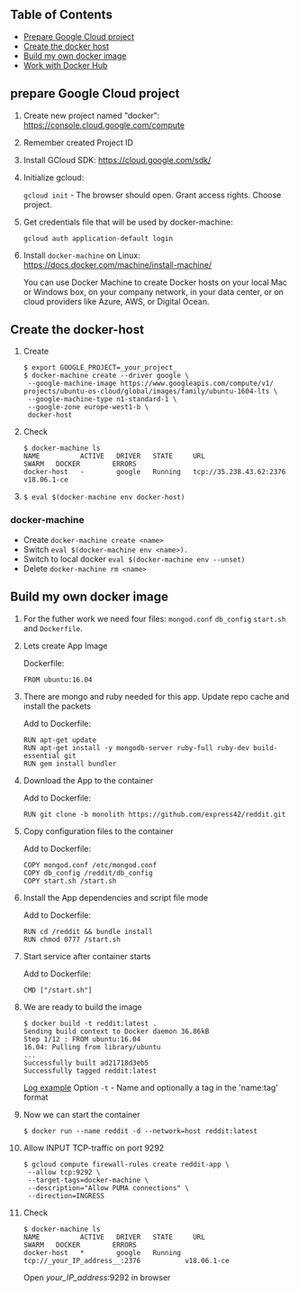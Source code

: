 ## Table of Contents
  
- [Prepare Google Cloud project](#prepare-google-cloud-project)
- [Create the docker host](#create-the-docker-host)
- [Build my own docker image](#build-my-own-docker-image)
- [Work with Docker Hub](work-with-docker-hub)
  
## prepare Google Cloud project
  
1. Create new project named "docker": https://console.cloud.google.com/compute
1. Remember created Project ID
1. Install GCloud SDK: https://cloud.google.com/sdk/
1. Initialize gcloud:

   `gcloud init` - The browser should open. Grant access rights. Choose project.
1. Get credentials file that will be used by docker-machine:

   `gcloud auth application-default login`
1. Install `docker-machine` on Linux: https://docs.docker.com/machine/install-machine/ 

   You can use Docker Machine to create Docker hosts on your local Mac or Windows box, on your company network, in your data center, or on cloud providers like Azure, AWS, or Digital Ocean.

## Create the docker-host

1. Create

   ```
   $ export GOOGLE_PROJECT=_your_project_
   $ docker-machine create --driver google \
    --google-machine-image https://www.googleapis.com/compute/v1/
   projects/ubuntu-os-cloud/global/images/family/ubuntu-1604-lts \
    --google-machine-type n1-standard-1 \
    --google-zone europe-west1-b \
    docker-host
   ```
1. Check

   ```
   $ docker-machine ls
   NAME          ACTIVE   DRIVER   STATE     URL                       SWARM   DOCKER        ERRORS
   docker-host   -        google   Running   tcp://35.238.43.62:2376           v18.06.1-ce   

   ```
1. 
   `$ eval $(docker-machine env docker-host)`

### docker-machine

- Create
   `docker-machine create <name>`
- Switch
   `eval $(docker-machine env <name>).`
- Switch to local docker
   `eval $(docker-machine env --unset)`
- Delete
   `docker-machine rm <name>`

## Build my own docker image

1. For the futher work we need four files: `mongod.conf` `db_config` `start.sh` and `Dockerfile`. 
1. Lets create App Image

   Dockerfile:
   ```
   FROM ubuntu:16.04
   ```
1. There are mongo and ruby needed for this app. Update repo cache and install the packets

   Add to Dockerfile:
   ```
   RUN apt-get update
   RUN apt-get install -y mongodb-server ruby-full ruby-dev build-essential git
   RUN gem install bundler
   ```
1. Download the App to the container

   Add to Dockerfile:
   ```
   RUN git clone -b monolith https://github.com/express42/reddit.git 
   ```
1. Copy configuration files to the container

   Add to Dockerfile:
   ```
   COPY mongod.conf /etc/mongod.conf
   COPY db_config /reddit/db_config
   COPY start.sh /start.sh 
   ```
1. Install the App dependencies and script file mode

   Add to Dockerfile:
   ```
   RUN cd /reddit && bundle install
   RUN chmod 0777 /start.sh
   ```
1. Start service after container starts

   Add to Dockerfile:
   ```
   CMD ["/start.sh"]
   ```
1. We are ready to build the image

   ```
   $ docker build -t reddit:latest . 
   Sending build context to Docker daemon 36.86kB
   Step 1/12 : FROM ubuntu:16.04
   16.04: Pulling from library/ubuntu
   ...
   Successfully built ad21718d3eb5
   Successfully tagged reddit:latest

   ```
   [Log example](https://raw.githubusercontent.com/express42/otus-snippets/master/hw-15/build.log)
   Option `-t` - Name and optionally a tag in the 'name:tag' format

1. Now we can start the container
  
   ```
   $ docker run --name reddit -d --network=host reddit:latest 
   ```
1. Allow INPUT TCP-traffic on port 9292

   ```
   $ gcloud compute firewall-rules create reddit-app \
    --allow tcp:9292 \
    --target-tags=docker-machine \
    --description="Allow PUMA connections" \
    --direction=INGRESS
   ```

1. Check

   ```
   $ docker-machine ls 
   NAME          ACTIVE   DRIVER   STATE     URL                       SWARM   DOCKER        ERRORS
   docker-host   *        google   Running   tcp://_your_IP_address__:2376           v18.06.1-ce 
   ```
   Open _your_IP_address_:9292 in browser
